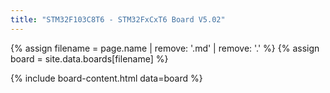 ```yaml
---
title: "STM32F103C8T6 - STM32FxCxT6 Board V5.02"
---
```


{% assign filename = page.name | remove: '.md' | remove: '.' %}
{% assign board = site.data.boards[filename] %}

{% include board-content.html data=board %}
